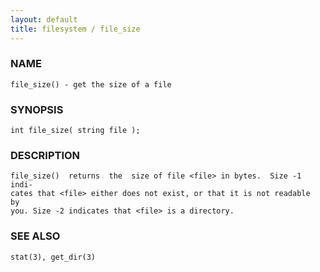 ```yaml
---
layout: default
title: filesystem / file_size
---
```


### NAME

    file_size() - get the size of a file

### SYNOPSIS

    int file_size( string file );

### DESCRIPTION

    file_size()  returns  the  size of file <file> in bytes.  Size -1 indi‐
    cates that <file> either does not exist, or that it is not readable  by
    you. Size -2 indicates that <file> is a directory.

### SEE ALSO

    stat(3), get_dir(3)

